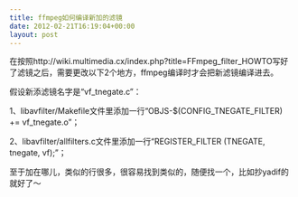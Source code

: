 ```yaml
---
title: ffmpeg如何编译新加的滤镜
date: 2012-02-21T16:19:04+00:00
layout: post
---
```

在按照http://wiki.multimedia.cx/index.php?title=FFmpeg\_filter\_HOWTO写好了滤镜之后，需要更改以下2个地方，ffmpeg编译时才会把新滤镜编译进去。

假设新添滤镜名字是“vf_tnegate.c”：

1、libavfilter/Makefile文件里添加一行“OBJS-$(CONFIG\_TNEGATE\_FILTER) += vf_tnegate.o”；

2、libavfilter/allfilters.c文件里添加一行“REGISTER_FILTER (TNEGATE, tnegate, vf);”；

至于加在哪儿，类似的行很多，很容易找到类似的，随便找一个，比如抄yadif的就好了～
